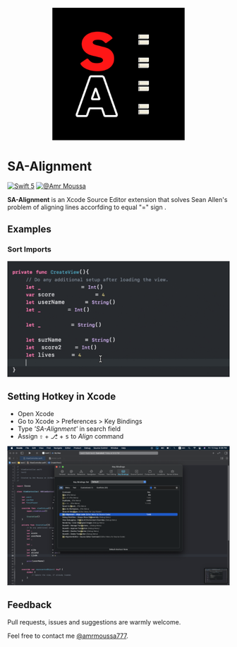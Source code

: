 <p align="center">
    <img src="Logo/SAExtension.png" width="300" max-width="50%" alt="SA-Alginment" />
</p>

# SA-Alignment

[![Swift 5](https://img.shields.io/badge/swift-5-orange.svg?style=flat)](#)
[![@Amr Moussa](https://img.shields.io/github/followers/amrmoussa777?style=social)](https://amrmoussa777.github.io/)

**SA-Alignment** is an Xcode Source Editor extension that solves Sean Allen's problem of aligning lines accorfding to equal "=" sign .

## Examples

### Sort Imports

![SA-Alignment - Align Demo](Logo/SA-aliggnment.gif)

## Setting Hotkey in Xcode

- Open Xcode
- Go to Xcode > Preferences > Key Bindings
- Type *'SA-Alignment'* in search field
- Assign  <kbd>⇧</kbd> + <kbd>⎇</kbd> + <kbd>s</kbd> to *Align* command


![SA-Alignment Xcode Extension - Key Binding](Logo/keyBinding.png)





## Feedback

Pull requests, issues and suggestions are warmly welcome.

Feel free to contact me [@amrmoussa777](https://amrmoussa777.github.io/).
